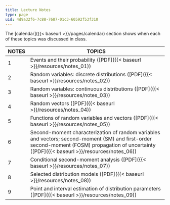 ```yaml
---
title: Lecture Notes
type: page
uid: 4d9a32f6-7c88-7687-01c3-60592f53f310
---
```


The [calendar]({{< baseurl >}}/pages/calendar) section shows when each of these topics was discussed in class.

| NOTES | TOPICS |
| --- | --- |
| 1 | Events and their probability ([PDF]({{< baseurl >}}/resources/notes_01)) |
| 2 | Random variables: discrete distributions ([PDF]({{< baseurl >}}/resources/notes_02)) |
| 3 | Random variables: continuous distributions ([PDF]({{< baseurl >}}/resources/notes_03)) |
| 4 | Random vectors ([PDF]({{< baseurl >}}/resources/notes_04)) |
| 5 | Functions of random variables and vectors ([PDF]({{< baseurl >}}/resources/notes_05)) |
| 6 | Second-moment characterization of random variables and vectors; second-moment (SM) and first-order second-moment (FOSM) propagation of uncertainty ([PDF]({{< baseurl >}}/resources/notes_06)) |
| 7 | Conditional second-moment analysis ([PDF]({{< baseurl >}}/resources/notes_07)) |
| 8 | Selected distribution models ([PDF]({{< baseurl >}}/resources/notes_08)) |
| 9 | Point and interval estimation of distribution parameters ([PDF]({{< baseurl >}}/resources/notes_09))